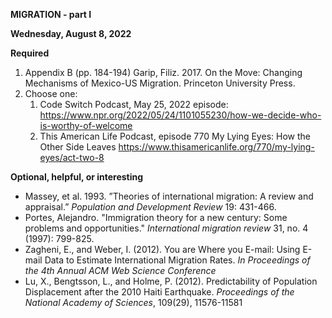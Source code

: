 **MIGRATION - part I**

**Wednesday, August 8, 2022**

**Required**

1. Appendix B (pp. 184-194) Garip, Filiz. 2017. On the Move: Changing Mechanisms of Mexico-US Migration. Princeton University Press.
2. Choose one:
    1. Code Switch Podcast, May 25, 2022 episode: <https://www.npr.org/2022/05/24/1101055230/how-we-decide-who-is-worthy-of-welcome>
    2. This American Life Podcast, episode 770 My Lying Eyes: How the Other Side Leaves <https://www.thisamericanlife.org/770/my-lying-eyes/act-two-8>

**Optional, helpful, or interesting**

- Massey, et al. 1993. ”Theories of international migration: A review and appraisal.” _Population and Development Review_ 19: 431-466.
- Portes, Alejandro. "Immigration theory for a new century: Some problems and opportunities." _International migration review_ 31, no. 4 (1997): 799-825.
- Zagheni, E., and Weber, I. (2012). You are Where you E-mail: Using E-mail Data to Estimate International Migration Rates. _In Proceedings of the 4th Annual ACM Web Science Conference_
- Lu, X., Bengtsson, L., and Holme, P. (2012). Predictability of Population Displacement after the 2010 Haiti Earthquake. _Proceedings of the National Academy of Sciences_, 109(29), 11576-11581
